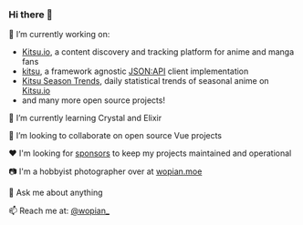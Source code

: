 ### Hi there 👋

🔭 I’m currently working on:

- [Kitsu.io], a content discovery and tracking platform for anime and manga fans
- [kitsu], a framework agnostic [JSON:API] client implementation
- [Kitsu Season Trends], daily statistical trends of seasonal anime on [Kitsu.io]
- and many more open source projects!

🌱 I’m currently learning Crystal and Elixir

👯 I’m looking to collaborate on open source Vue projects

❤️ I'm looking for [sponsors] to keep my projects maintained and operational

📷 I'm a hobbyist photographer over at [wopian.moe]

💬 Ask me about anything

📫 Reach me at: [@wopian_]

[Kitsu.io]:https://github.com/hummingbird.me
[kitsu]:https://github.com/wopian/kitsu
[JSON:API]:https://jsonapi.org
[Kitsu Season Trends]:https://github.com/wopian/kitsu-season-trends
[@wopian_]:https://twitter.com/wopian_
[sponsors]:https://github.com/sponsors/wopian
[wopian.moe]:https://www.wopian.moe
